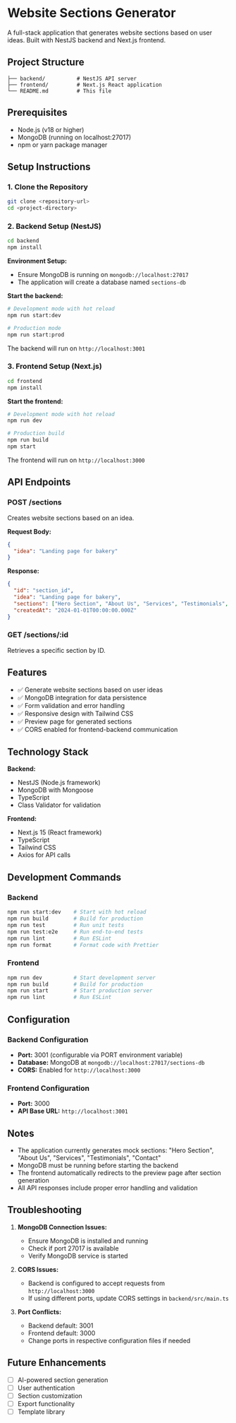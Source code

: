 # Website Sections Generator

A full-stack application that generates website sections based on user ideas. Built with NestJS backend and Next.js frontend.

## Project Structure

```
├── backend/          # NestJS API server
├── frontend/         # Next.js React application
└── README.md         # This file
```

## Prerequisites

- Node.js (v18 or higher)
- MongoDB (running on localhost:27017)
- npm or yarn package manager

## Setup Instructions

### 1. Clone the Repository

```bash
git clone <repository-url>
cd <project-directory>
```

### 2. Backend Setup (NestJS)

```bash
cd backend
npm install
```

**Environment Setup:**
- Ensure MongoDB is running on `mongodb://localhost:27017`
- The application will create a database named `sections-db`

**Start the backend:**
```bash
# Development mode with hot reload
npm run start:dev

# Production mode
npm run start:prod
```

The backend will run on `http://localhost:3001`

### 3. Frontend Setup (Next.js)

```bash
cd frontend
npm install
```

**Start the frontend:**
```bash
# Development mode with hot reload
npm run dev

# Production build
npm run build
npm start
```

The frontend will run on `http://localhost:3000`

## API Endpoints

### POST /sections
Creates website sections based on an idea.

**Request Body:**
```json
{
  "idea": "Landing page for bakery"
}
```

**Response:**
```json
{
  "id": "section_id",
  "idea": "Landing page for bakery",
  "sections": ["Hero Section", "About Us", "Services", "Testimonials", "Contact"],
  "createdAt": "2024-01-01T00:00:00.000Z"
}
```

### GET /sections/:id
Retrieves a specific section by ID.

## Features

- ✅ Generate website sections based on user ideas
- ✅ MongoDB integration for data persistence
- ✅ Form validation and error handling
- ✅ Responsive design with Tailwind CSS
- ✅ Preview page for generated sections
- ✅ CORS enabled for frontend-backend communication

## Technology Stack

**Backend:**
- NestJS (Node.js framework)
- MongoDB with Mongoose
- TypeScript
- Class Validator for validation

**Frontend:**
- Next.js 15 (React framework)
- TypeScript
- Tailwind CSS
- Axios for API calls

## Development Commands

### Backend
```bash
npm run start:dev    # Start with hot reload
npm run build        # Build for production
npm run test         # Run unit tests
npm run test:e2e     # Run end-to-end tests
npm run lint         # Run ESLint
npm run format       # Format code with Prettier
```

### Frontend
```bash
npm run dev          # Start development server
npm run build        # Build for production
npm run start        # Start production server
npm run lint         # Run ESLint
```

## Configuration

### Backend Configuration
- **Port:** 3001 (configurable via PORT environment variable)
- **Database:** MongoDB at `mongodb://localhost:27017/sections-db`
- **CORS:** Enabled for `http://localhost:3000`

### Frontend Configuration
- **Port:** 3000
- **API Base URL:** `http://localhost:3001`

## Notes

- The application currently generates mock sections: "Hero Section", "About Us", "Services", "Testimonials", "Contact"
- MongoDB must be running before starting the backend
- The frontend automatically redirects to the preview page after section generation
- All API responses include proper error handling and validation

## Troubleshooting

1. **MongoDB Connection Issues:**
   - Ensure MongoDB is installed and running
   - Check if port 27017 is available
   - Verify MongoDB service is started

2. **CORS Issues:**
   - Backend is configured to accept requests from `http://localhost:3000`
   - If using different ports, update CORS settings in `backend/src/main.ts`

3. **Port Conflicts:**
   - Backend default: 3001
   - Frontend default: 3000
   - Change ports in respective configuration files if needed

## Future Enhancements

- [ ] AI-powered section generation
- [ ] User authentication
- [ ] Section customization
- [ ] Export functionality
- [ ] Template library
